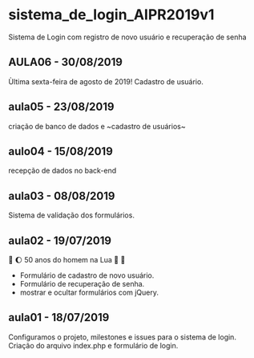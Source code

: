 # sistema_de_login_AIPR2019v1
Sistema de Login com registro de novo usuário e recuperação de senha

## AULA06 - 30/08/2019
Ùltima sexta-feira de agosto de 2019!
Cadastro de usuário.

## aula05 - 23/08/2019
criação de banco de dados e ~cadastro de usuários~

## aulo04 - 15/08/2019
recepção de dados no back-end

## aula03 - 08/08/2019

Sistema de validação dos formulários.

## aula02 - 19/07/2019 
:rocket: :moon: 50 anos do homem na Lua 🌝 🌚

* Formulário de cadastro de novo usuário.
* Formulário de recuperação de senha.
* mostrar e ocultar formulários com jQuery.



## aula01 - 18/07/2019
Configuramos o projeto, milestones e issues para o sistema de login.
Criação do arquivo index.php e formulário de login.
